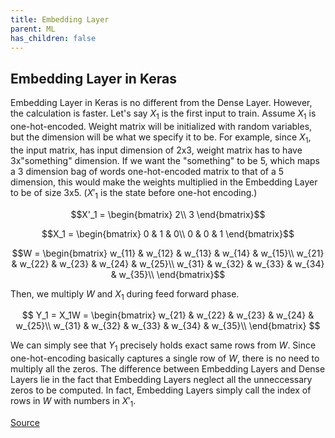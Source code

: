 ```yaml
---
title: Embedding Layer
parent: ML
has_children: false
---
```


## Embedding Layer in Keras
Embedding Layer in Keras is no different from the Dense Layer. However, the calculation is faster.
Let's say $X_1$ is the first input to train. Assume $X_1$ is one-hot-encoded.
Weight matrix will be initialized with random variables, but the dimension will be what we specify it to be.
For example, since $X_1$, the input matrix, has input dimension of 2x3, weight matrix has to have 3x"something"
dimension. If we want the "something" to be 5, which maps a 3 dimension bag of words one-hot-encoded matrix to that of a 5 dimension,
this would make the weights multiplied in the Embedding Layer to be of size 3x5. ($X'_1$ is the state before one-hot encoding.)

$$X'_1 = \begin{bmatrix}
2\\
3
\end{bmatrix}$$

$$X_1 = \begin{bmatrix}
0 & 1 & 0\\
0 & 0 & 1
\end{bmatrix}$$

$$W = \begin{bmatrix}
w_{11} & w_{12} & w_{13} & w_{14} & w_{15}\\
w_{21} & w_{22} & w_{23} & w_{24} & w_{25}\\
w_{31} & w_{32} & w_{33} & w_{34} & w_{35}\\
\end{bmatrix}$$

Then, we multiply $W$ and $X_1$ during feed forward phase.

$$
Y_1 = X_1W = \begin{bmatrix}
w_{21} & w_{22} & w_{23} & w_{24} & w_{25}\\
w_{31} & w_{32} & w_{33} & w_{34} & w_{35}\\
\end{bmatrix}
$$

We can simply see that $Y_1$ precisely holds exact same rows from $W$. Since one-hot-encoding basically captures a single
row of $W$, there is no need to multiply all the zeros. The difference between Embedding Layers and Dense Layers lie
in the fact that Embedding Layers neglect all the unneccessary zeros to be computed. In fact, Embedding Layers simply call the
index of rows in $W$ with numbers in $X'_1$.

[Source](https://stackoverflow.com/questions/47868265/what-is-the-difference-between-an-embedding-layer-and-a-dense-layer)
